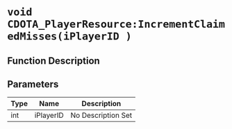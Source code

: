 # `void CDOTA_PlayerResource:IncrementClaimedMisses(iPlayerID )`
## Function Description

## Parameters
Type|Name|Description
--|--|--
int|iPlayerID|No Description Set
